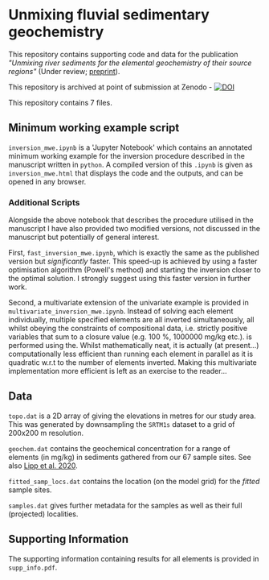 # Unmixing fluvial sedimentary geochemistry

This repository contains supporting code and data for the publication _"Unmixing river sediments for the elemental geochemistry of their source regions"_ (Under review; [preprint](link_here)). 

This repository is archived at point of submission at Zenodo - [![DOI](https://zenodo.org/badge/352673034.svg)](https://zenodo.org/badge/latestdoi/352673034)

This repository contains 7 files.

## Minimum working example script 

`inversion_mwe.ipynb` is a 'Jupyter Notebook' which contains an annotated minimum working example for the inversion procedure described in the manuscript written in `python`. A compiled version of this `.ipynb` is given as `inversion_mwe.html` that displays the code and the outputs, and can be opened in any browser.

### Additional Scripts 

Alongside the above notebook that describes the procedure utilised in the manuscript I have also provided two modified versions, not discussed in the manuscript but potentially of general interest.

First, `fast_inversion_mwe.ipynb`, which is exactly the same as the published version but *significantly* faster. This speed-up is achieved by using a faster optimisation algorithm (Powell's method) and starting the inversion closer to the optimal solution. I strongly suggest using this faster version in further work.

Second, a multivariate extension of the univariate example is provided in `multivariate_inversion_mwe.ipynb`. Instead of solving each element individually, multiple specified elements are all inverted simultaneously, all whilst obeying the constraints of compositional data, i.e. strictly positive variables that sum to a closure value (e.g. 100 %, 1000000 mg/kg etc.). is performed using the. Whilst mathematically neat, it is actually (at present...) computationally less efficient than running each element in parallel as it is quadratic w.r.t to the number of elements inverted. Making this multivariate implementation more efficient is left as an exercise to the reader...

## Data

`topo.dat` is a 2D array of giving the elevations in metres for our study area. This was generated by downsampling the `SRTM1s` dataset to a grid of 200x200 m resolution. 

`geochem.dat` contains the geochemical concentration for a range of elements (in mg/kg) in sediments gathered from our 67 sample sites. See also [Lipp et al. 2020](https://agupubs.onlinelibrary.wiley.com/doi/full/10.1029/2020JF005700). 

`fitted_samp_locs.dat` contains the location (on the model grid) for the _fitted_ sample sites. 

`samples.dat` gives further metadata for the samples as well as their full (projected) localities. 

## Supporting Information 

The supporting information containing results for all elements is provided in `supp_info.pdf`.


